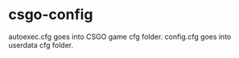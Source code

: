 # csgo-config

autoexec.cfg goes into CSGO game cfg folder.
config.cfg goes into userdata cfg folder.
